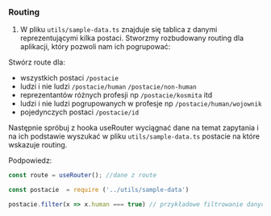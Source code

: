 ### Routing ###

1. W pliku `utils/sample-data.ts` znajduje się tablica z danymi reprezentującymi kilka postaci. Stworzmy rozbudowany routing dla aplikacji, który pozwoli nam ich pogrupować:

Stwórz route dla:
- wszystkich postaci `/postacie`
- ludzi i nie ludzi `/postacie/human` `/postacie/non-human`
- reprezentantów różnych profesji np `/postacie/kosmita` itd
- ludzi i nie ludzi pogrupowanych w profesje np `/postacie/human/wojownik`
- pojedynczych postaci `/postacie/id`

Następnie spróbuj z hooka useRouter wyciągnać dane na temat zapytania i na ich podstawie wyszukać w pliku `utils/sample-data.ts` postacie na które wskazuje routing.

Podpowiedz:
``` javascript
const route = useRouter(); //dane z route

const postacie  = require ('../utils/sample-data')

postacie.filter(x => x.human === true) // przykładowe filtrowanie danych

```

